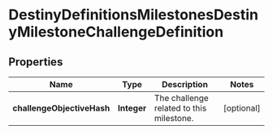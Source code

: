 
# DestinyDefinitionsMilestonesDestinyMilestoneChallengeDefinition

## Properties
Name | Type | Description | Notes
------------ | ------------- | ------------- | -------------
**challengeObjectiveHash** | **Integer** | The challenge related to this milestone. |  [optional]



